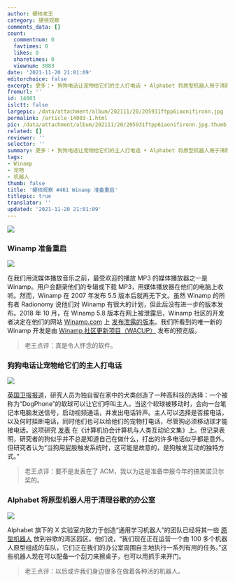 ```yaml
---
author: 硬核老王
category: 硬核观察
comments_data: []
count:
  commentnum: 0
  favtimes: 0
  likes: 0
  sharetimes: 0
  viewnum: 3083
date: '2021-11-20 21:01:09'
editorchoice: false
excerpt: 更多：• 狗狗电话让宠物给它们的主人打电话 • Alphabet 将原型机器人用于清理谷歌的办公室
fromurl: ''
id: 14003
islctt: false
largepic: /data/attachment/album/202111/20/205931ftpp6iaonifironn.jpg
permalink: /article-14003-1.html
pic: /data/attachment/album/202111/20/205931ftpp6iaonifironn.jpg.thumb.jpg
related: []
reviewer: ''
selector: ''
summary: 更多：• 狗狗电话让宠物给它们的主人打电话 • Alphabet 将原型机器人用于清理谷歌的办公室
tags:
- Winamp
- 宠物
- 机器人
thumb: false
title: '硬核观察 #461 Winamp 准备重启'
titlepic: true
translator: ''
updated: '2021-11-20 21:01:09'
---
```


![](/data/attachment/album/202111/20/205931ftpp6iaonifironn.jpg)


### Winamp 准备重启


![](/data/attachment/album/202111/20/205941pe3oabbb6xtxoebk.jpg)


在我们用流媒体播放音乐之前，最受欢迎的播放 MP3 的媒体播放器之一是 Winamp。用户会翻录他们的专辑或下载 MP3，用媒体播放器在他们的电脑上收听。然而，Winamp 在 2007 年发布 5.5 版本后就再无下文。虽然 Winamp 的所有者 Radionomy 说他们对 Winamp 有很大的计划，但此后没有进一步的版本发布。2018 年 10 月，在 Winamp 5.8 版本在网上被泄露后，Winamp 社区的开发者决定在他们的网站 [Winamp.com](https://www.winamp.com/) 上 [发布泄露的版本](https://www.bleepingcomputer.com/news/software/winamp-prepares-a-relaunch-new-beta-version-almost-ready/)。我们所看到的唯一新的 Winamp 开发是由 [Winamp 社区更新项目（WACUP）](https://getwacup.com/) 发布的预览版。



> 
> 老王点评：真是令人怀念的软件。
> 
> 
> 


### 狗狗电话让宠物给它们的主人打电话


![](/data/attachment/album/202111/20/210001cpko4yj5jukpff4d.jpg)


[英国卫报报道](https://www.theguardian.com/lifeandstyle/2021/nov/17/can-i-give-you-a-call-bark-dogphone-lets-pets-ring-their-owners)，研究人员为独自留在家中的犬类创造了一种高科技的选择：一个被称为“DogPhone”的软球可以让它们呼叫主人。当这个软球被移动时，会向一台笔记本电脑发送信号，启动视频通话，并发出电话铃声。主人可以选择是否接电话，以及何时挂断电话，同时他们也可以给他们的宠物打电话，尽管狗必须移动球才能接电话。这项研究 [发表](https://dl.acm.org/doi/10.1145/3488539) 在《计算机协会计算机与人类互动论文集》上。但记录表明，研究者的狗似乎并不总是知道自己在做什么，打出的许多电话似乎都是意外。但研究者认为“当狗用屁股触发系统时，这可能是故意的，是狗触发互动的独特方式。”



> 
> 老王点评：要不是发表在了 ACM，我以为这是准备申报今年的搞笑诺贝尔奖的。
> 
> 
> 


### Alphabet 将原型机器人用于清理谷歌的办公室


![](/data/attachment/album/202111/20/210058fvqhhsrn02g0n9n7.jpg)


Alphabet 旗下的 X 实验室内致力于创造“通用学习机器人”的团队已经将其一些 [原型机器人](https://www.theverge.com/2021/11/19/22791267/alphabet-google-everyday-robot-project-cleaning-office-prototype) 放到谷歌的湾区园区。他们说，“我们现在正在运营一个由 100 多个机器人原型组成的车队，它们正在我们的办公室周围自主地执行一系列有用的任务。”这些机器人现在可以配备一个刮刀来擦桌子，也可以用抓手来开门。



> 
> 老王点评：以后或许我们身边很多在做着各种活的机器人。
> 
> 
>